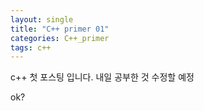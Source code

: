```yaml
---
layout: single
title: "C++ primer 01"
categories: C++_primer
tags: c++
---
```


c++ 첫 포스팅 입니다. 내일 공부한 것 수정할 예정

ok?
